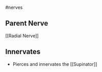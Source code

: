 #nerves 

## Parent Nerve
[[Radial Nerve]]


## Innervates
- Pierces and innervates the [[Supinator]]
